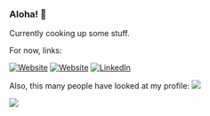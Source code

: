 ### Aloha! 👋
Currently cooking up some stuff.

For now, links:
<p align="left">
<a href="https://sean-speaks.com/"><img alt="Website" src="https://img.shields.io/badge/Website-sean--speaks.com-red?style=flat-square&logo=google-chrome"></a>
<a href="https://lefthook.com/"><img alt="Website" src="https://img.shields.io/badge/Website-lefthook.com-2b7150?style=flat-square&logo=google-chrome"></a>
<a href="https://www.linkedin.com/in/seanspeaks/"><img alt="LinkedIn" src="https://img.shields.io/badge/LinkedIn-seanspeaks-blue?style=flat-square&logo=linkedin"></a>
</p>


Also, this many people have looked at my profile: ![](https://github-visitors-badge.glitch.me/badge?page_id=seanspeaks.seanspeaks)

![](https://hit.yhype.me/github/profile?user_id=7811325)
